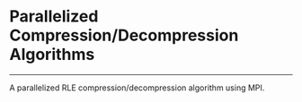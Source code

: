# Parallelized Compression/Decompression Algorithms

---

A parallelized RLE compression/decompression algorithm using MPI.